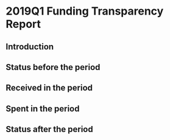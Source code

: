 # 2019Q1 Funding Transparency Report

## Introduction

## Status before the period

## Received in the period

## Spent in the period

## Status after the period
